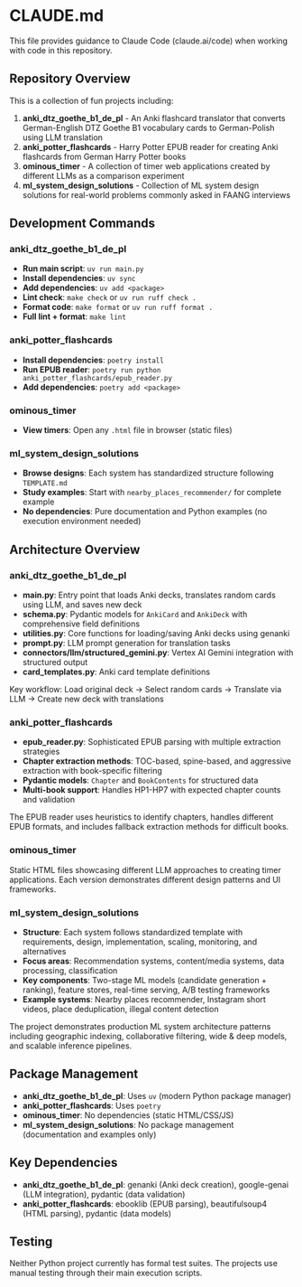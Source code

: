 # CLAUDE.md

This file provides guidance to Claude Code (claude.ai/code) when working with code in this repository.

## Repository Overview

This is a collection of fun projects including:

1. **anki_dtz_goethe_b1_de_pl** - An Anki flashcard translator that converts German-English DTZ Goethe B1 vocabulary cards to German-Polish using LLM translation
2. **anki_potter_flashcards** - Harry Potter EPUB reader for creating Anki flashcards from German Harry Potter books
3. **ominous_timer** - A collection of timer web applications created by different LLMs as a comparison experiment
4. **ml_system_design_solutions** - Collection of ML system design solutions for real-world problems commonly asked in FAANG interviews

## Development Commands

### anki_dtz_goethe_b1_de_pl
- **Run main script**: `uv run main.py`
- **Install dependencies**: `uv sync`
- **Add dependencies**: `uv add <package>`
- **Lint check**: `make check` or `uv run ruff check .`
- **Format code**: `make format` or `uv run ruff format .`
- **Full lint + format**: `make lint`

### anki_potter_flashcards  
- **Install dependencies**: `poetry install`
- **Run EPUB reader**: `poetry run python anki_potter_flashcards/epub_reader.py`
- **Add dependencies**: `poetry add <package>`

### ominous_timer
- **View timers**: Open any `.html` file in browser (static files)

### ml_system_design_solutions
- **Browse designs**: Each system has standardized structure following `TEMPLATE.md`
- **Study examples**: Start with `nearby_places_recommender/` for complete example
- **No dependencies**: Pure documentation and Python examples (no execution environment needed)

## Architecture Overview

### anki_dtz_goethe_b1_de_pl
- **main.py**: Entry point that loads Anki decks, translates random cards using LLM, and saves new deck
- **schema.py**: Pydantic models for `AnkiCard` and `AnkiDeck` with comprehensive field definitions
- **utilities.py**: Core functions for loading/saving Anki decks using genanki
- **prompt.py**: LLM prompt generation for translation tasks
- **connectors/llm/structured_gemini.py**: Vertex AI Gemini integration with structured output
- **card_templates.py**: Anki card template definitions

Key workflow: Load original deck → Select random cards → Translate via LLM → Create new deck with translations

### anki_potter_flashcards
- **epub_reader.py**: Sophisticated EPUB parsing with multiple extraction strategies
- **Chapter extraction methods**: TOC-based, spine-based, and aggressive extraction with book-specific filtering
- **Pydantic models**: `Chapter` and `BookContents` for structured data
- **Multi-book support**: Handles HP1-HP7 with expected chapter counts and validation

The EPUB reader uses heuristics to identify chapters, handles different EPUB formats, and includes fallback extraction methods for difficult books.

### ominous_timer
Static HTML files showcasing different LLM approaches to creating timer applications. Each version demonstrates different design patterns and UI frameworks.

### ml_system_design_solutions
- **Structure**: Each system follows standardized template with requirements, design, implementation, scaling, monitoring, and alternatives
- **Focus areas**: Recommendation systems, content/media systems, data processing, classification
- **Key components**: Two-stage ML models (candidate generation + ranking), feature stores, real-time serving, A/B testing frameworks
- **Example systems**: Nearby places recommender, Instagram short videos, place deduplication, illegal content detection

The project demonstrates production ML system architecture patterns including geographic indexing, collaborative filtering, wide & deep models, and scalable inference pipelines.

## Package Management

- **anki_dtz_goethe_b1_de_pl**: Uses `uv` (modern Python package manager)
- **anki_potter_flashcards**: Uses `poetry` 
- **ominous_timer**: No dependencies (static HTML/CSS/JS)
- **ml_system_design_solutions**: No package management (documentation and examples only)

## Key Dependencies

- **anki_dtz_goethe_b1_de_pl**: genanki (Anki deck creation), google-genai (LLM integration), pydantic (data validation)
- **anki_potter_flashcards**: ebooklib (EPUB parsing), beautifulsoup4 (HTML parsing), pydantic (data models)

## Testing

Neither Python project currently has formal test suites. The projects use manual testing through their main execution scripts.